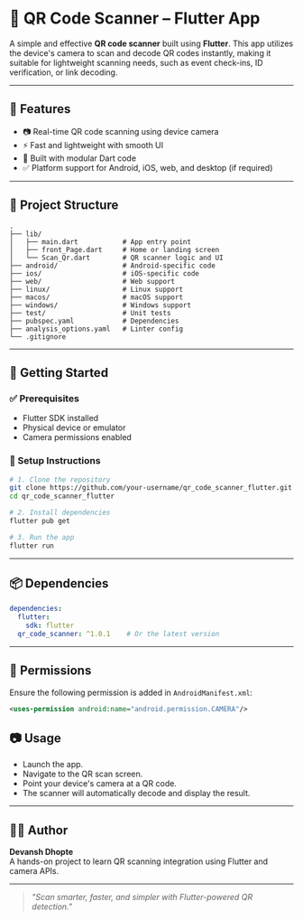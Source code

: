 # 📱 QR Code Scanner – Flutter App

A simple and effective **QR code scanner** built using **Flutter**. This app utilizes the device's camera to scan and decode QR codes instantly, making it suitable for lightweight scanning needs, such as event check-ins, ID verification, or link decoding.

---

## 🎯 Features

- 📷 Real-time QR code scanning using device camera
- ⚡ Fast and lightweight with smooth UI
- 🧩 Built with modular Dart code
- ✅ Platform support for Android, iOS, web, and desktop (if required)

---

## 📁 Project Structure

```
.
├── lib/
│   ├── main.dart           # App entry point
│   ├── front_Page.dart     # Home or landing screen
│   └── Scan_Qr.dart        # QR scanner logic and UI
├── android/                # Android-specific code
├── ios/                    # iOS-specific code
├── web/                    # Web support
├── linux/                  # Linux support
├── macos/                  # macOS support
├── windows/                # Windows support
├── test/                   # Unit tests
├── pubspec.yaml            # Dependencies
├── analysis_options.yaml   # Linter config
└── .gitignore
```

---

## 🚀 Getting Started

### ✅ Prerequisites

- Flutter SDK installed
- Physical device or emulator
- Camera permissions enabled

### 🔧 Setup Instructions

```bash
# 1. Clone the repository
git clone https://github.com/your-username/qr_code_scanner_flutter.git
cd qr_code_scanner_flutter

# 2. Install dependencies
flutter pub get

# 3. Run the app
flutter run
```

---

## 📦 Dependencies

```yaml
dependencies:
  flutter:
    sdk: flutter
  qr_code_scanner: ^1.0.1    # Or the latest version
```

---

## 🔐 Permissions

Ensure the following permission is added in `AndroidManifest.xml`:

```xml
<uses-permission android:name="android.permission.CAMERA"/>
```

## 📷 Usage

- Launch the app.
- Navigate to the QR scan screen.
- Point your device's camera at a QR code.
- The scanner will automatically decode and display the result.

---

## 👨‍💻 Author

**Devansh Dhopte**  
A hands-on project to learn QR scanning integration using Flutter and camera APIs.

---

> _"Scan smarter, faster, and simpler with Flutter-powered QR detection."_  
